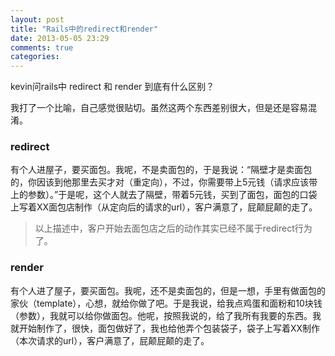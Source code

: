 ```yaml
---
layout: post
title: "Rails中的redirect和render"
date: 2013-05-05 23:29
comments: true
categories: 
---
```

kevin问rails中 redirect 和 render 到底有什么区别？

我打了一个比喻，自己感觉很贴切。虽然这两个东西差别很大，但是还是容易混淆。

### redirect

有个人进屋子，要买面包。我呢，不是卖面包的，于是我说：“隔壁才是卖面包的，你因该到他那里去买才对（重定向），不过，你需要带上5元钱（请求应该带上的参数）。”于是呢，这个人就去了隔壁，带着5元钱，买到了面包，面包的口袋上写着XX面包店制作（从定向后的请求的url），客户满意了，屁颠屁颠的走了。

> 以上描述中，客户开始去面包店之后的动作其实已经不属于redirect行为了。

### render

有个人进了屋子，要买面包。我呢，还不是卖面包的，但是一想，手里有做面包的家伙（template），心想，就给你做了吧。于是我说，给我点鸡蛋和面粉和10块钱（参数），我就可以给你做面包。他呢，按照我说的，给了我所有我要的东西。我就开始制作了，很快，面包做好了，我也给他弄个包装袋子，袋子上写着XX制作（本次请求的url），客户满意了，屁颠屁颠的走了。